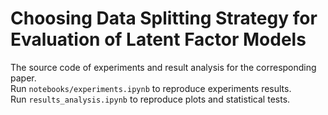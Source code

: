 # Choosing Data Splitting Strategy for Evaluation of Latent Factor Models

The source code of experiments and result analysis for the corresponding paper.  
Run `notebooks/experiments.ipynb` to reproduce experiments results.  
Run `results_analysis.ipynb` to reproduce plots and statistical tests.  